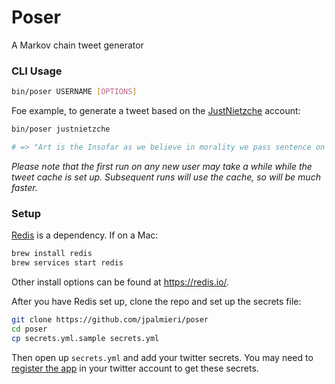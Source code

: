 # Poser

A Markov chain tweet generator

### CLI Usage

```.sh
bin/poser USERNAME [OPTIONS]
```

Foe example, to generate a tweet based on the [JustNietzche](https://twitter.com/justnietzsche) account:

```.sh
bin/poser justnietzche

# => "Art is the Insofar as we believe in morality we pass sentence on existence. He is always the scapegoat."
```

_Please note that the first run on any new user may take a while while the tweet cache is set up. Subsequent runs will use the cache, so will be much faster._

### Setup

[Redis](https://github.com/antirez/redis) is a dependency. If on a Mac:

```.sh
brew install redis
brew services start redis
```

Other install options can be found at https://redis.io/.

After you have Redis set up, clone the repo and set up the secrets file:

```.sh
git clone https://github.com/jpalmieri/poser
cd poser
cp secrets.yml.sample secrets.yml
```

Then open up `secrets.yml` and add your twitter secrets. You may need to [register the app](https://apps.twitter.com/) in your twitter account to get these secrets.
